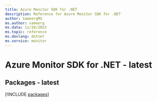 ```yaml
---
title: Azure Monitor SDK for .NET
description: Reference for Azure Monitor SDK for .NET
author: SameergMS
ms.author: sameerg
ms.data: 11/28/2022
ms.topic: reference
ms.devlang: dotnet
ms.service: monitor
---
```

# Azure Monitor SDK for .NET - latest
## Packages - latest
[!INCLUDE [packages](monitor-index.md)]